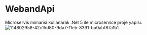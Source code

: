 # WebandApi
Microservis mimarisi kullanarak .Net 5 ile microservice proje yapısı. 
![114802958-42c15d80-9da7-11eb-8391-ba0abf87a1b1](https://github.com/MetinTopcu/WebandApi/assets/70098939/e28d4507-ca21-4f00-a92f-8af94ea51a80)
